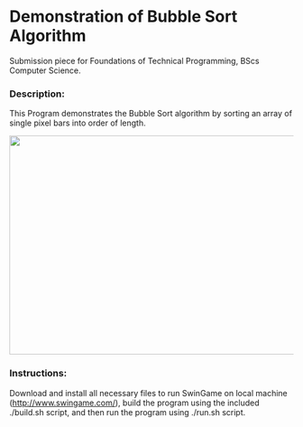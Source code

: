# Demonstration of Bubble Sort Algorithm
Submission piece for Foundations of Technical Programming, BScs Computer Science.






### Description:
This Program demonstrates the Bubble Sort algorithm by sorting an array of single pixel bars into order of length.

<p align="center">
  <img width="775" height="388" src="https://gdurl.com/S5yE">
</p>

### Instructions:
Download and install all necessary files to run SwinGame on local machine (http://www.swingame.com/), build the program using the included ./build.sh script, and then run the program using ./run.sh script.
